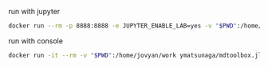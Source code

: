 run with jupyter
```bash
docker run --rm -p 8888:8888 -e JUPYTER_ENABLE_LAB=yes -v "$PWD":/home/jovyan/work ymatsunaga/mdtoolbox.jl
```

run with console
```bash
docker run -it --rm -v "$PWD":/home/jovyan/work ymatsunaga/mdtoolbox.jl julia
```

